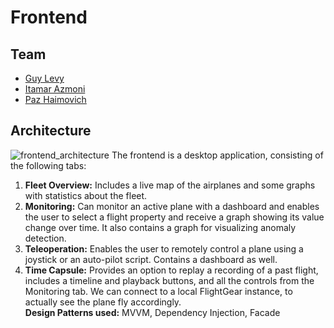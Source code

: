 # Frontend
## Team
- [Guy Levy](https://github.com/guylevy2307)
- [Itamar Azmoni](https://github.com/Itamar-Azmoni)
- [Paz Haimovich](https://github.com/pazhaimovich)
## Architecture
![frontend_architecture](https://user-images.githubusercontent.com/89278943/175931293-65043821-d702-46e6-b57c-d1542f8dbc5c.png)
The frontend is a desktop application, consisting of the following tabs:  
1) **Fleet Overview:** Includes a live map of the airplanes and some graphs with statistics about the fleet.  
2) **Monitoring:** Can monitor an active plane with a dashboard and enables the user to select a flight property and receive a graph showing its value change over time. It also contains a graph for visualizing anomaly detection.  
3) **Teleoperation:** Enables the user to remotely control a plane using a joystick or an auto-pilot script. Contains a dashboard as well.  
4) **Time Capsule:** Provides an option to replay a recording of a past flight, includes a timeline and playback buttons, and all the controls from the Monitoring tab. We can connect to a local FlightGear instance, to actually see the plane fly accordingly.  
**Design Patterns used:** MVVM, Dependency Injection, Facade